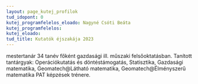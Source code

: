 ```yaml
---
layout: page_kutej_profilok
tud_idopont: 0
kutej_programfelelos_eloado: Nagyné Csóti Beáta
kutej_programfelelos: 
kutej_eloado:
tud_title: Kutatók éjszakája 2023
---
```


mestertanár 34 tanév főként gazdasági ill. műszaki felsőoktatásban. 
Tanított tantárgyak: Operációkutatás és döntéstámogatás, Statisztika, Gazdasági matematika, Geomatech@Látható matematika, Geomatech@Élményszerű matematika PAT képzések trénere.